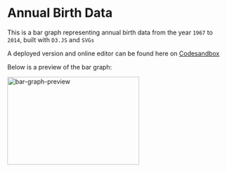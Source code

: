 # Annual Birth Data
This is a bar graph representing annual birth data from the year `1967` to `2014`, built with `D3.JS` and `SVGs`

A deployed version and online editor can be found here on [Codesandbox](https://codesandbox.io/s/d3-annual-birth-data-bar-graph-using-svg-n43sm)

Below is a preview of the bar graph:

<img src="https://i.ibb.co/mH5SRY3/d3-annual-birth-data-bar-graph-using-svg.gif" width="300" height="200" alt="bar-graph-preview" />
